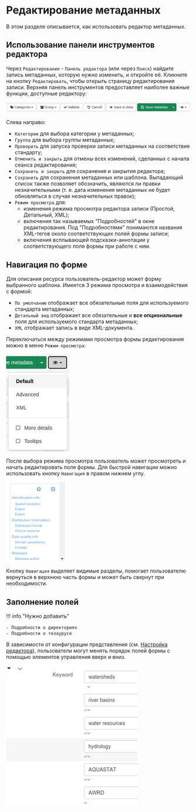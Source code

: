 # Редактирование метаданных

В этом разделе описывается, как использовать редактор метаданных.

## Использование панели инструментов редактора

Через `Редактирование` - `Панель редактора` (или через `Поиск`) найдите запись метаданных, которую нужно изменить, и откройте её. Кликните на кнопку `Редактировать`, чтобы открыть страницу редактирования записи. Верхняя панель инструментов предоставляет наиболее важные функции, доступные редактору:

![](img/editor-toolbar.png)

Слева направо:

- `Категории` для выбора категории у метаданных;
- `Группа` для выбора группы метаданных;
- `Проверить` для запуска проверки записи метаданных на соответствие стандарту;
- `Отменить и закрыть` для отмены всех изменений, сделанных с начала сеанса редактирования;
- `Сохранить и закрыть` для сохранения и закрытия редактора;
- `Сохранить` для сохранения метаданных или шаблона. Выпадающий список также позволяет обозначить, являются ли правки незначительными (т. е. дата изменения метаданных не будет обновляться в случае незначительных правок);
- `Режим просмотра` для:
  -  изменения режима просмотра редактора записи (Простой, Детальный, XML);
  -  включения так называемых "Подробностей" в окне редактирования. Под "Подробностями" понимаются названия XML-тегов около соответствующих полей формы записи;
  -  включения всплывающей подсказки-аннотации у соответствующего поля формы при работе с ним.

## Навигация по форме
Для описания ресурса пользователь-редактор может форму выбранного шаблона. Имеется 3 режима просмотра и взаимодействия с формой:

- `По умолчанию` отображает все обязательные поля для используемого стандарта метаданных;
- `Детальный вид` отображает все обязательные и **все опциональные** поля для используемого стандарта метаданных;
- `XML` отображает запись в виде XML-документа.

Переключаться между режимами просмотра формы редактирования можно в меню `Режим просмотра`:

![](img/view-mode.png)

После выбора режима просмотра пользователь может просмотреть и начать редактировать поля формы. Для быстрой навигации можно использовать кнопку `Навигация` в правом нижнем углу.

![](img/scoll-spy.png)

Кнопку `Навигация` выделяет видимые разделы, помогает пользователю вернуться в верхнюю часть формы и может быть свернут при необходимости.

## Заполнение полей

!!! info "Нужно добавить"

    - Подробности о директориях
    - Подробности о тезаурусе


В зависимости от конфигурации представления (см. [Настройка редактора](../../customizing-application/editor-ui/creating-custom-editor.md)), пользователи могут менять порядок полей формы с помощью элементов управления вверх и вниз.

![](img/editor-control-updown.png)
